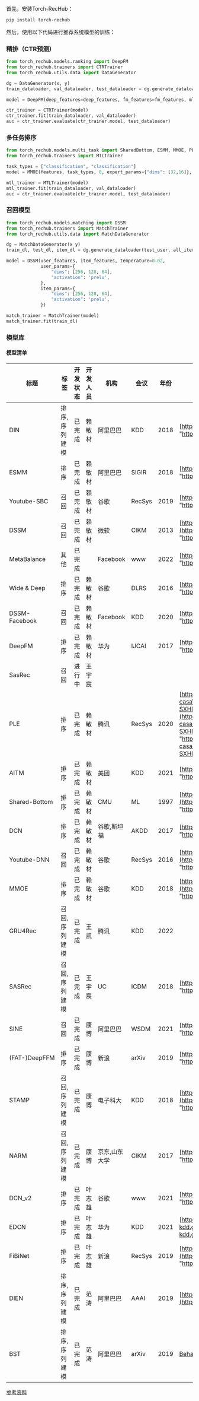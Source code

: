 首先，安装Torch-RecHub：

```bash
pip install torch-rechub
```

然后，使用以下代码进行推荐系统模型的训练：

### 精排（CTR预测）

```python
from torch_rechub.models.ranking import DeepFM
from torch_rechub.trainers import CTRTrainer
from torch_rechub.utils.data import DataGenerator

dg = DataGenerator(x, y)
train_dataloader, val_dataloader, test_dataloader = dg.generate_dataloader(split_ratio=[0.7, 0.1], batch_size=256)

model = DeepFM(deep_features=deep_features, fm_features=fm_features, mlp_params={"dims": [256, 128], "dropout": 0.2, "activation": "relu"})

ctr_trainer = CTRTrainer(model)
ctr_trainer.fit(train_dataloader, val_dataloader)
auc = ctr_trainer.evaluate(ctr_trainer.model, test_dataloader)
```

### 多任务排序

```python
from torch_rechub.models.multi_task import SharedBottom, ESMM, MMOE, PLE, AITM
from torch_rechub.trainers import MTLTrainer

task_types = ["classification", "classification"] 
model = MMOE(features, task_types, 8, expert_params={"dims": [32,16]}, tower_params_list=[{"dims": [32, 16]}, {"dims": [32, 16]}])

mtl_trainer = MTLTrainer(model)
mtl_trainer.fit(train_dataloader, val_dataloader)
auc = ctr_trainer.evaluate(ctr_trainer.model, test_dataloader)
```

### 召回模型

```python
from torch_rechub.models.matching import DSSM
from torch_rechub.trainers import MatchTrainer
from torch_rechub.utils.data import MatchDataGenerator

dg = MatchDataGenerator(x y)
train_dl, test_dl, item_dl = dg.generate_dataloader(test_user, all_item, batch_size=256)

model = DSSM(user_features, item_features, temperature=0.02,
             user_params={
                 "dims": [256, 128, 64],
                 "activation": 'prelu',  
             },
             item_params={
                 "dims": [256, 128, 64],
                 "activation": 'prelu', 
             })

match_trainer = MatchTrainer(model)
match_trainer.fit(train_dl)

```

### 模型库

#### 模型清单

| 标题          | 标签          | 开发状态 | 开发人员 | 机构          | 会议   | 年份 | URL                                                                                                                                                                                                                                                                                                                                                                                                                                                                                                        | PDF                                                                                                                                                                                                                                                                                                                                                                               |
| ------------- | ------------- | -------- | -------- | ------------- | ------ | ---- | ---------------------------------------------------------------------------------------------------------------------------------------------------------------------------------------------------------------------------------------------------------------------------------------------------------------------------------------------------------------------------------------------------------------------------------------------------------------------------------------------------------- | --------------------------------------------------------------------------------------------------------------------------------------------------------------------------------------------------------------------------------------------------------------------------------------------------------------------------------------------------------------------------------- |
| DIN           | 排序,序列建模 | 已完成   | 赖敏材   | 阿里巴巴      | KDD    | 2018 | [https://arxiv.org/abs/1706.06978](https://arxiv.org/abs/1706.06978 "https://arxiv.org/abs/1706.06978")                                                                                                                                                                                                                                                                                                                                                                                                    | [1706.06978.pdf](../file/PDF/1706.06978_0xZD_K10S2.pdf "1706.06978.pdf")                                                                                                                                                                                                                                                                                                          |
| ESMM          | 排序          | 已完成   | 赖敏材   | 阿里巴巴      | SIGIR  | 2018 | [https://arxiv.org/abs/1804.07931](https://arxiv.org/abs/1804.07931 "https://arxiv.org/abs/1804.07931")                                                                                                                                                                                                                                                                                                                                                                                                    | [1804.07931.pdf](../file/PDF/1804.07931_ybf_jOAFRp.pdf "1804.07931.pdf")                                                                                                                                                                                                                                                                                                          |
| Youtube-SBC   | 召回          | 已完成   | 赖敏材   | 谷歌          | RecSys | 2019 | [https://research.google/pubs/pub48840/](https://research.google/pubs/pub48840/ "https://research.google/pubs/pub48840/")                                                                                                                                                                                                                                                                                                                                                                                  | [6c8a86c981a62b0126a11896b7f6ae0dae4c3566.pdf](../file/PDF/6c8a86c981a62b0126a11896b7f6ae0dae4c3566_1QYYhqJR8.pdf "6c8a86c981a62b0126a11896b7f6ae0dae4c3566.pdf")                                                                                                                                                                                                                 |
| DSSM          | 召回          | 已完成   | 赖敏材   | 微软          | CIKM   | 2013 | [https://posenhuang.github.io/papers/cikm2013\_DSSM\_fullversion.pdf](https://posenhuang.github.io/papers/cikm2013_DSSM_fullversion.pdf "https://posenhuang.github.io/papers/cikm2013_DSSM_fullversion.pdf")                                                                                                                                                                                                                                                                                               | [cikm2013\_DSSM\_fullversion.pdf](../file/PDF/cikm2013_DSSM_fullversion_c9ZSdM19XJ.pdf "cikm2013_DSSM_fullversion.pdf")                                                                                                                                                                                                                                                           |
| MetaBalance   | 其他          | 已完成   |          | Facebook      | www    | 2022 | [https://arxiv.org/pdf/2203.06801v1.pdf](https://arxiv.org/pdf/2203.06801v1.pdf "https://arxiv.org/pdf/2203.06801v1.pdf")                                                                                                                                                                                                                                                                                                                                                                                  | [2203.06801v1-3.pdf](../file/PDF/2203.06801v1-3_qUTY4TbvSL.pdf "2203.06801v1-3.pdf")                                                                                                                                                                                                                                                                                              |
| Wide & Deep   | 排序          | 已完成   | 赖敏材   | 谷歌          | DLRS   | 2016 | [https://arxiv.org/pdf/1606.07792.pdf](https://arxiv.org/pdf/1606.07792.pdf "https://arxiv.org/pdf/1606.07792.pdf")                                                                                                                                                                                                                                                                                                                                                                                        | [1606.07792.pdf](../file/PDF/1606.07792_l8JrVnuYXA.pdf "1606.07792.pdf")                                                                                                                                                                                                                                                                                                          |
| DSSM-Facebook | 召回          | 已完成   | 赖敏材   | Facebook      | KDD    | 2020 | [https://arxiv.org/abs/2006.11632](https://arxiv.org/abs/2006.11632 "https://arxiv.org/abs/2006.11632")                                                                                                                                                                                                                                                                                                                                                                                                    | [2006.11632.pdf](../file/PDF/2006.11632_qiN67CrHNs.pdf "2006.11632.pdf")                                                                                                                                                                                                                                                                                                          |
| DeepFM        | 排序          | 已完成   | 赖敏材   | 华为          | IJCAI  | 2017 | [https://arxiv.org/abs/1703.04247](https://arxiv.org/abs/1703.04247 "https://arxiv.org/abs/1703.04247")                                                                                                                                                                                                                                                                                                                                                                                                    | [1703.04247.pdf](../file/PDF/1703.04247_sFSyE7q3U1.pdf "1703.04247.pdf")                                                                                                                                                                                                                                                                                                          |
| SasRec        | 召回          | 进行中   | 王宇宸   |               |        |      |                                                                                                                                                                                                                                                                                                                                                                                                                                                                                                            |                                                                                                                                                                                                                                                                                                                                                                                   |
| PLE           | 排序          | 已完成   | 赖敏材   | 腾讯          | RecSys | 2020 | [https://dl.acm.org/doi/abs/10.1145/3383313.3412236?casa\_token=4g\_ErWbxWf8AAAAA%3APhbcdBa6b-SXHlpFtKh1Lybjtv48sYV2l1GsPeL43N5Lpih\_GwarAwV5hzxOYUVZoWd8dimltm4czmI](https://dl.acm.org/doi/abs/10.1145/3383313.3412236?casa_token=4g_ErWbxWf8AAAAA%3APhbcdBa6b-SXHlpFtKh1Lybjtv48sYV2l1GsPeL43N5Lpih_GwarAwV5hzxOYUVZoWd8dimltm4czmI "https://dl.acm.org/doi/abs/10.1145/3383313.3412236?casa_token=4g_ErWbxWf8AAAAA%3APhbcdBa6b-SXHlpFtKh1Lybjtv48sYV2l1GsPeL43N5Lpih_GwarAwV5hzxOYUVZoWd8dimltm4czmI") | [2020 (Tencent) (Recsys) \[PLE\] Progressive Layered Extraction (PLE) - A Novel Multi-Task Learning (MTL) Model for Personalized Recommendations.pdf](<../file/PDF/2020 (Tencent) (Recsys) \[PLE] Progressive Layered .pdf> "2020 (Tencent) (Recsys) \[PLE] Progressive Layered Extraction (PLE) - A Novel Multi-Task Learning (MTL) Model for Personalized Recommendations.pdf") |
| AITM          | 排序          | 已完成   | 赖敏材   | 美团          | KDD    | 2021 | [https://arxiv.org/abs/2105.08489](https://arxiv.org/abs/2105.08489 "https://arxiv.org/abs/2105.08489")                                                                                                                                                                                                                                                                                                                                                                                                    | [2105.08489-2.pdf](../file/PDF/2105.08489-2_XnVVGxN9GG.pdf "2105.08489-2.pdf")                                                                                                                                                                                                                                                                                                    |
| Shared-Bottom | 排序          | 已完成   | 赖敏材   | CMU           | ML     | 1997 | [https://link.springer.com/content/pdf/10.1023/A:1007379606734.pdf](https://link.springer.com/content/pdf/10.1023/A:1007379606734.pdf "https://link.springer.com/content/pdf/10.1023/A:1007379606734.pdf")                                                                                                                                                                                                                                                                                                 | [Caruana1997\_Article\_MultitaskLearning.pdf](../file/PDF/Caruana1997_Article_MultitaskLearning_ySprcjzJ6v.pdf "Caruana1997_Article_MultitaskLearning.pdf")                                                                                                                                                                                                                       |
| DCN           | 排序          | 已完成   | 赖敏材   | 谷歌,斯坦福   | AKDD   | 2017 | [https://arxiv.org/abs/1708.05123](https://arxiv.org/abs/1708.05123 "https://arxiv.org/abs/1708.05123")                                                                                                                                                                                                                                                                                                                                                                                                    | [1708.05123.pdf](../file/PDF/1708.05123_f3lKSqxIvw.pdf "1708.05123.pdf")                                                                                                                                                                                                                                                                                                          |
| Youtube-DNN   | 召回          | 已完成   | 赖敏材   | 谷歌          | RecSys | 2016 | [https://dl.acm.org/doi/10.1145/2959100.2959190](https://dl.acm.org/doi/10.1145/2959100.2959190 "https://dl.acm.org/doi/10.1145/2959100.2959190")                                                                                                                                                                                                                                                                                                                                                          | [2959100.2959190.pdf](../file/PDF/2959100.2959190_jRzTU81Xmq.pdf "2959100.2959190.pdf")                                                                                                                                                                                                                                                                                           |
| MMOE          | 排序          | 已完成   | 赖敏材   | 谷歌          | KDD    | 2018 | [https://dl.acm.org/doi/pdf/10.1145/3219819.3220007](https://dl.acm.org/doi/pdf/10.1145/3219819.3220007 "https://dl.acm.org/doi/pdf/10.1145/3219819.3220007")                                                                                                                                                                                                                                                                                                                                              | [3219819.3220007.pdf](../file/PDF/3219819.3220007_zvaZg_CZ6z.pdf "3219819.3220007.pdf")                                                                                                                                                                                                                                                                                           |
| GRU4Rec       | 召回,序列建模 | 已完成   | 王凯     | 腾讯          | KDD    | 2022 |                                                                                                                                                                                                                                                                                                                                                                                                                                                                                                            |                                                                                                                                                                                                                                                                                                                                                                                   |
| SASRec        | 召回,序列建模 | 已完成   | 王宇宸   | UC            | ICDM   | 2018 | [https://arxiv.org/pdf/1808.09781.pdf](https://arxiv.org/pdf/1808.09781.pdf "https://arxiv.org/pdf/1808.09781.pdf")                                                                                                                                                                                                                                                                                                                                                                                        | [1808.09781-3.pdf](../file/PDF/1808.09781-3_bmRm284Rxd.pdf "1808.09781-3.pdf")                                                                                                                                                                                                                                                                                                    |
| SINE          | 召回          | 已完成   | 康博     | 阿里巴巴      | WSDM   | 2021 | [https://arxiv.org/pdf/2102.09267.pdf](https://arxiv.org/pdf/2102.09267.pdf "https://arxiv.org/pdf/2102.09267.pdf")                                                                                                                                                                                                                                                                                                                                                                                        | [2102.09267.pdf](../file/PDF/2102.09267_cdwBFKPCrj.pdf "2102.09267.pdf")                                                                                                                                                                                                                                                                                                          |
| (FAT-)DeepFFM | 排序          | 已完成   | 康博     | 新浪          | arXiv  | 2019 | [https://arxiv.org/pdf/1905.06336.pdf](https://arxiv.org/pdf/1905.06336.pdf "https://arxiv.org/pdf/1905.06336.pdf")                                                                                                                                                                                                                                                                                                                                                                                        | [1905.06336.pdf](../file/PDF/1905.06336_2oH3RMtROA.pdf "1905.06336.pdf")                                                                                                                                                                                                                                                                                                          |
| STAMP         | 召回,序列建模 | 已完成   | 康博     | 电子科大      | KDD    | 2018 | [https://dl.acm.org/doi/10.1145/3219819.3219950](https://dl.acm.org/doi/10.1145/3219819.3219950 "https://dl.acm.org/doi/10.1145/3219819.3219950")                                                                                                                                                                                                                                                                                                                                                          | [3219819.3219950.pdf](../file/PDF/3219819.3219950_aTMFXHL3JB.pdf "3219819.3219950.pdf")                                                                                                                                                                                                                                                                                           |
| NARM          | 召回,序列建模 | 已完成   | 康博     | 京东,山东大学 | CIKM   | 2017 | [https://arxiv.org/pdf/1711.04725.pdf](https://arxiv.org/pdf/1711.04725.pdf "https://arxiv.org/pdf/1711.04725.pdf")                                                                                                                                                                                                                                                                                                                                                                                        | [1711.00165.pdf](../file/PDF/1711.00165_eosOSOmTfE.pdf "1711.00165.pdf")                                                                                                                                                                                                                                                                                                          |
| DCN\_v2       | 排序          | 已完成   | 叶志雄   | 谷歌          | www    | 2021 | [https://arxiv.org/abs/2008.13535](https://arxiv.org/abs/2008.13535 "https://arxiv.org/abs/2008.13535")                                                                                                                                                                                                                                                                                                                                                                                                    | [DCN V2 Improved Deep & Cross Network and Practical Lessons.pdf](<../file/PDF/DCN V2 Improved Deep & Cross Network and Practical.pdf> "DCN V2 Improved Deep & Cross Network and Practical Lessons.pdf")                                                                                                                                                                           |
| EDCN          | 排序          | 已完成   | 叶志雄   | 华为          | KDD    | 2021 | [https://dlp-kdd.github.io/assets/pdf/DLP-KDD\_2021\_paper\_12.pdf](https://dlp-kdd.github.io/assets/pdf/DLP-KDD_2021_paper_12.pdf "https://dlp-kdd.github.io/assets/pdf/DLP-KDD_2021_paper_12.pdf")                                                                                                                                                                                                                                                                                                       |                                                                                                                                                                                                                                                                                                                                                                                   |
| FiBiNet       | 排序          | 已完成   | 叶志雄   | 新浪          | RecSys | 2019 | [https://dl.acm.org/doi/abs/10.1145/3298689.3347043](https://dl.acm.org/doi/abs/10.1145/3298689.3347043 "https://dl.acm.org/doi/abs/10.1145/3298689.3347043")                                                                                                                                                                                                                                                                                                                                              |                                                                                                                                                                                                                                                                                                                                                                                   |
| DIEN          | 排序,序列建模 | 已完成   | 范涛     | 阿里巴巴      | AAAI   | 2019 | [https://ojs.aaai.org/index.php/AAAI/article/view/4545](https://ojs.aaai.org/index.php/AAAI/article/view/4545)                                                                                                                                                                                                                                                                                                                                                                                             | [4545-Article Text-7584-1-10-20190706.pdf](../file/PDF/4545-Article%20Text-7584-1-10-20190706.pdf "PDF")                                                                                                                                                                                                                                                                          |
| BST           | 排序,序列建模 | 已完成   | 范涛     | 阿里巴巴      | arXiv  | 2019 | [Behavior Sequence Transformer for E-commerce Recommendation in Alibaba](https://arxiv.org/abs/1905.06874v1)                                                                                                                                                                                                                                                                                                                                                                                               | [PDF](https://arxiv.org/pdf/1905.06874v1 "PDF")                                                                                                                                                                                                                                                                                                                                   |


[参考资料](参考资料/参考资料.md "参考资料")

